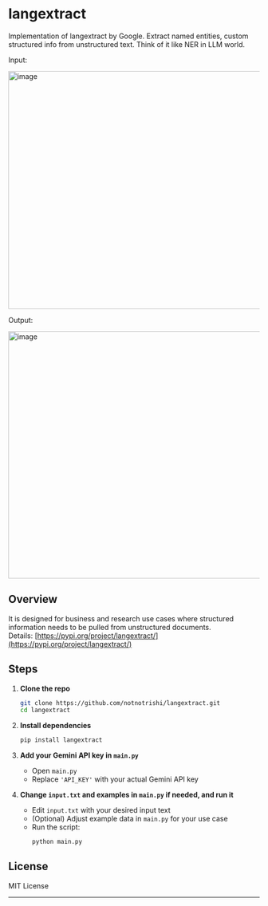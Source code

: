 # langextract

Implementation of langextract by Google. Extract named entities, custom structured info from unstructured text. Think of it like NER in LLM world.

Input:

<img width="670" height="477" alt="image" src="https://github.com/user-attachments/assets/9b9a6ae4-e7cd-42e7-873f-d960c85a4d66" />

Output:

<img width="1265" height="496" alt="image" src="https://github.com/user-attachments/assets/b15a59c1-62da-4d52-b4c4-cff9010e6883" />


## Overview

It is designed for business and research use cases where structured information needs to be pulled from unstructured documents.  
Details: [https://pypi.org/project/langextract/](https://pypi.org/project/langextract/)

## Steps

1. **Clone the repo**
   ```sh
   git clone https://github.com/notnotrishi/langextract.git
   cd langextract
   ```

2. **Install dependencies**
   ```sh
   pip install langextract
   ```

3. **Add your Gemini API key in `main.py`**
   - Open `main.py`
   - Replace `'API_KEY'` with your actual Gemini API key

4. **Change `input.txt` and examples in `main.py` if needed, and run it**
   - Edit `input.txt` with your desired input text
   - (Optional) Adjust example data in `main.py` for your use case
   - Run the script:
     ```sh
     python main.py
     ```

## License

MIT License

---
